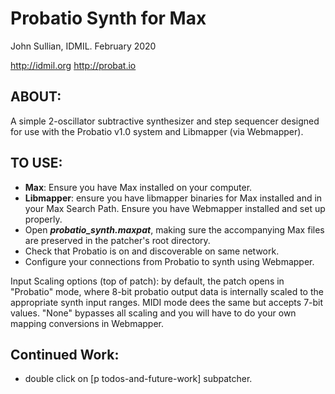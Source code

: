 Probatio Synth for Max
======================

John Sullian, IDMIL. February 2020

http://idmil.org
http://probat.io

## ABOUT: 

A simple 2-oscillator subtractive synthesizer and step sequencer designed for use with the Probatio v1.0 system and Libmapper (via Webmapper). 

## TO USE: 

- **Max**: Ensure you have Max installed on your computer. 
- **Libmapper**: ensure you have libmapper binaries for Max installed and in your Max Search Path. Ensure you have Webmapper installed and set up properly.  
- Open _**probatio_synth.maxpat**_, making sure the accompanying Max files are preserved in the patcher's root directory.
- Check that Probatio is on and discoverable on same network. 
- Configure your connections from Probatio to synth using Webmapper.

Input Scaling options (top of patch): by default, the patch opens in "Probatio" mode, where 8-bit probatio output data is internally scaled to the appropriate synth input ranges. MIDI mode dees the same but accepts 7-bit values. "None" bypasses all scaling and you will have to do your own mapping conversions in Webmapper. 

## Continued Work: 

- double click on [p todos-and-future-work] subpatcher.

